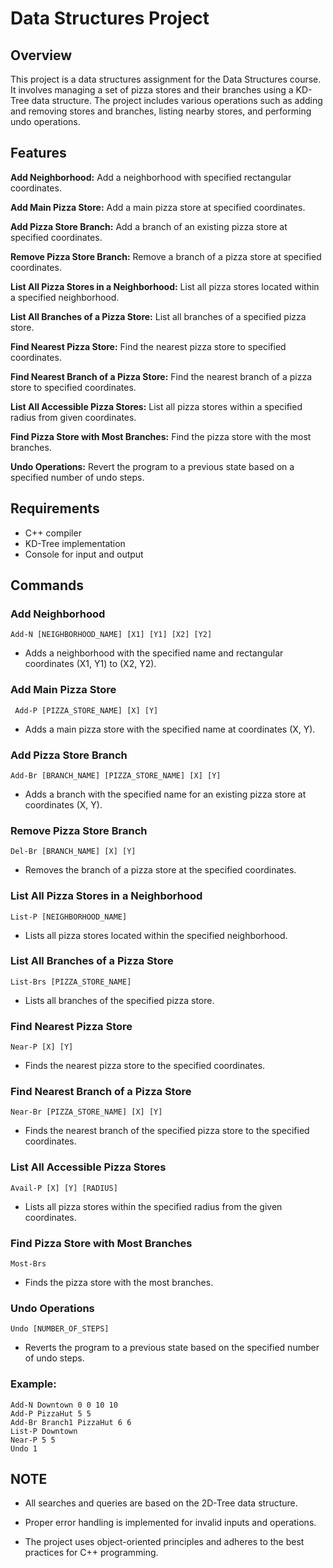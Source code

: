 # Data Structures Project

## Overview

This project is a data structures assignment for the Data Structures course. It involves managing a set of pizza stores and their branches using a KD-Tree data structure. The project includes various operations such as adding and removing stores and branches, listing nearby stores, and performing undo operations.

## Features
**Add Neighborhood:** Add a neighborhood with specified rectangular coordinates.

**Add Main Pizza Store:** Add a main pizza store at specified coordinates.

**Add Pizza Store Branch:** Add a branch of an existing pizza store at specified coordinates.

**Remove Pizza Store Branch:** Remove a branch of a pizza store at specified coordinates.

**List All Pizza Stores in a Neighborhood:** List all pizza stores located within a specified neighborhood.

**List All Branches of a Pizza Store:** List all branches of a specified pizza store.

**Find Nearest Pizza Store:** Find the nearest pizza store to specified coordinates.

**Find Nearest Branch of a Pizza Store:** Find the nearest branch of a pizza store to specified coordinates.

**List All Accessible Pizza Stores:** List all pizza stores within a specified radius from given coordinates.

**Find Pizza Store with Most Branches:** Find the pizza store with the most branches.

**Undo Operations:** Revert the program to a previous state based on a specified number of undo steps.

## Requirements
* C++ compiler
* KD-Tree implementation
* Console for input and output

## Commands

### Add Neighborhood

```Add-N [NEIGHBORHOOD_NAME] [X1] [Y1] [X2] [Y2]```

* Adds a neighborhood with the specified name and rectangular coordinates (X1, Y1) to (X2, Y2).


### Add Main Pizza Store

``` Add-P [PIZZA_STORE_NAME] [X] [Y]```

* Adds a main pizza store with the specified name at coordinates (X, Y).

### Add Pizza Store Branch


```Add-Br [BRANCH_NAME] [PIZZA_STORE_NAME] [X] [Y]```

* Adds a branch with the specified name for an existing pizza store at coordinates (X, Y).

### Remove Pizza Store Branch

```Del-Br [BRANCH_NAME] [X] [Y]```

* Removes the branch of a pizza store at the specified coordinates.

### List All Pizza Stores in a Neighborhood

```List-P [NEIGHBORHOOD_NAME]```

* Lists all pizza stores located within the specified neighborhood.

### List All Branches of a Pizza Store

```List-Brs [PIZZA_STORE_NAME]```

* Lists all branches of the specified pizza store.

### Find Nearest Pizza Store

```Near-P [X] [Y]```

* Finds the nearest pizza store to the specified coordinates.

### Find Nearest Branch of a Pizza Store

```Near-Br [PIZZA_STORE_NAME] [X] [Y]```

* Finds the nearest branch of the specified pizza store to the specified coordinates.

### List All Accessible Pizza Stores

```Avail-P [X] [Y] [RADIUS]```

* Lists all pizza stores within the specified radius from the given coordinates.

### Find Pizza Store with Most Branches

```Most-Brs```

* Finds the pizza store with the most branches.

### Undo Operations

```Undo [NUMBER_OF_STEPS]```

* Reverts the program to a previous state based on the specified number of undo steps.

### Example:
```
Add-N Downtown 0 0 10 10
Add-P PizzaHut 5 5
Add-Br Branch1 PizzaHut 6 6
List-P Downtown
Near-P 5 5
Undo 1
```


## NOTE

+ All searches and queries are based on the 2D-Tree data structure.

+ Proper error handling is implemented for invalid inputs and operations.

+ The project uses object-oriented principles and adheres to the best practices for C++ programming.



